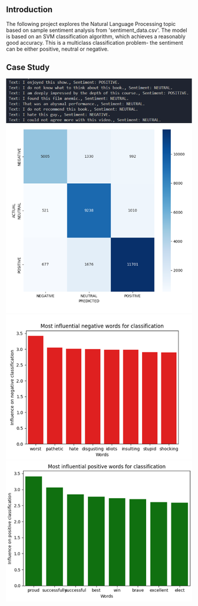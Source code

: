 ## Introduction
The following project explores the Natural Language Processing topic based on sample sentiment analysis from 'sentiment_data.csv'.
The model is based on an SVM classification algorithm, which achieves a reasonably good accuracy. This is a multiclass classification problem- the sentiment can be either positive, neutral or negative.

## Case Study
<img src="tests.png" style="width:600px" alt="sample tests">
<img src="confussion.png" style="width:600px" alt="confussion matrix">
<img src="negative.png" style="width:600px" alt="positive influence">
<img src="positive.png" style="width:600px" alt="negative influence">